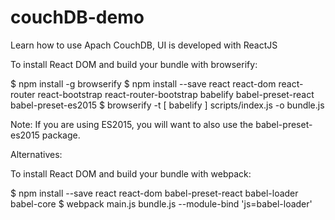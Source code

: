 # couchDB-demo
Learn how to use Apach CouchDB, UI is developed with ReactJS

To install React DOM and build your bundle with browserify:

$ npm install -g browserify
$ npm install --save react react-dom react-router react-bootstrap react-router-bootstrap babelify babel-preset-react babel-preset-es2015
$ browserify -t [ babelify ] scripts/index.js -o bundle.js

Note:
If you are using ES2015, you will want to also use the babel-preset-es2015 package.



Alternatives:

To install React DOM and build your bundle with webpack:

$ npm install --save react react-dom babel-preset-react babel-loader babel-core
$ webpack main.js bundle.js --module-bind 'js=babel-loader'

